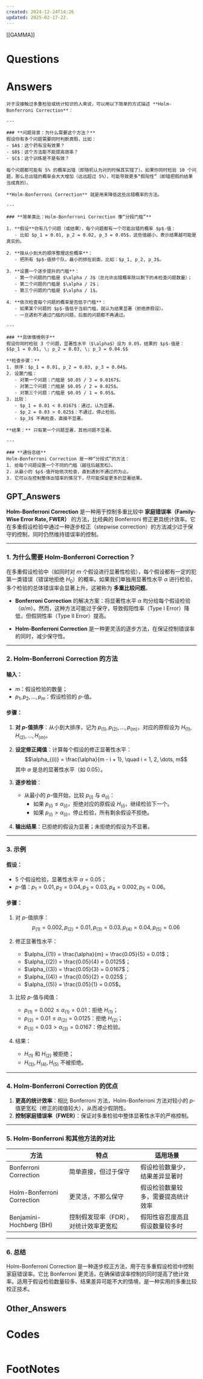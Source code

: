 ```yaml
---
created: 2024-12-24T14:26
updated: 2025-02-17-22.
---
```

[[GAMMA]]

# Questions


# Answers
```ad-seealso
对于没接触过多重检验或统计知识的人来说，可以用以下简单的方式描述 **Holm-Bonferroni Correction**：

---

### **问题背景：为什么需要这个方法？**
假设你有多个问题需要同时判断真假，比如：
- $A$：这个药有没有效果？
- $B$：这个方法能不能提高效率？
- $C$：这个训练是不是有效？

每个问题都可能有 5% 的概率出错（即随机认为对的时候其实错了）。如果你同时检验 10 个问题，那么总出错的概率会大大增加（远远超过 5%），可能导致更多“假阳性”（即错把假的结果当成真的）。

**Holm-Bonferroni Correction** 就是用来降低这些出错概率的方法。

---

### **简单类比：Holm-Bonferroni Correction 像“分段门槛”**

1. **假设**你有几个问题（或结果），每个问题都有一个可能出错的概率 $p$-值：
   - 比如 $p_1 = 0.01, p_2 = 0.02, p_3 = 0.05$，这些值越小，表示结果越可能是真实的。

2. **按从小到大的顺序整理这些概率**：
   - 把所有 $p$-值排个队，最小的排在前面，比如：$p_1, p_2, p_3$。

3. **设置一个逐步提升的门槛**：
   - 第一个问题的门槛是 $\alpha / 3$（总允许出错概率除以剩下的未检查问题数量）；
   - 第二个问题的门槛是 $\alpha / 2$；
   - 第三个问题的门槛是 $\alpha / 1$。

4. **依次检查每个问题的概率是否低于门槛**：
   - 如果某个问题的 $p$-值低于当前门槛，就认为结果显著（拒绝原假设）。
   - 一旦遇到不通过门槛的问题，后面的问题都不再通过。

---

### **具体情境例子**
假设你同时检验 3 个问题，显著性水平（$\alpha$）设为 0.05，结果的 $p$-值是：
$$p_1 = 0.01, \; p_2 = 0.03, \; p_3 = 0.04.$$

**检查步骤：**
1. 排序：$p_1 = 0.01, p_2 = 0.03, p_3 = 0.04$。
2. 设置门槛：
   - 对第一个问题：门槛是 $0.05 / 3 = 0.0167$。
   - 对第二个问题：门槛是 $0.05 / 2 = 0.025$。
   - 对第三个问题：门槛是 $0.05 / 1 = 0.05$。
3. 比较：
   - $p_1 = 0.01 < 0.0167$：通过，认为显著。
   - $p_2 = 0.03 > 0.025$：不通过，停止检验。
   - $p_3$ 不再检查，直接不显著。

**结果：** 只有第一个问题显著，其他问题不显著。

---

### **通俗总结**
Holm-Bonferroni Correction 是一种“分段式”的方法：
1. 给每个问题设置一个不同的门槛（越往后越宽松）。
2. 从最小的 $p$-值开始依次检查，直到遇到不通过的为止。
3. 它可以在控制整体出错率的情况下，尽可能保留更多的显著结果。
```
## GPT_Answers
**Holm-Bonferroni Correction** 是一种用于控制多重比较中 **家庭错误率（Family-Wise Error Rate, FWER）** 的方法，比经典的 Bonferroni 修正更具统计效率。它在多重假设检验中通过一种逐步校正（stepwise correction）的方法减少过于保守的控制，同时仍然维持错误率的控制。

---

### **1. 为什么需要 Holm-Bonferroni Correction？**

在多重假设检验中（如同时对 $m$ 个假设进行显著性检验），每个假设都有一定的犯第一类错误（错误地拒绝 $H_0$）的概率。如果我们单独用显著性水平 $\alpha$ 进行检验，多个检验的总体错误率会显著上升。这被称为 **多重比较问题**。

- **Bonferroni Correction** 的解决方案：将显著性水平 $\alpha$ 均分给每个假设检验（$\alpha/m$）。然而，这种方法可能过于保守，导致假阳性率（Type I Error）降低，但假阴性率（Type II Error）提高。

- **Holm-Bonferroni Correction** 是一种更灵活的逐步方法，在保证控制错误率的同时，减少保守性。

---

### **2. Holm-Bonferroni Correction 的方法**

#### 输入：
- $m$：假设检验的数量；
- $p_1, p_2, \dots, p_m$：假设检验的 $p$-值。

#### 步骤：
1. **对 $p$-值排序**：从小到大排序，记为 $p_{(1)}, p_{(2)}, \dots, p_{(m)}$，对应的原假设为 $H_{(1)}, H_{(2)}, \dots, H_{(m)}$。

2. **设定修正阈值**：计算每个假设的修正显著性水平：
   $$\alpha_{(i)} = \frac{\alpha}{m - i + 1}, \quad i = 1, 2, \dots, m$$
   其中 $\alpha$ 是总的显著性水平（如 0.05）。

3. **逐步检验**：
   - 从最小的 $p$-值开始，比较 $p_{(i)}$ 与 $\alpha_{(i)}$：
     - 如果 $p_{(i)} \leq \alpha_{(i)}$，拒绝对应的原假设 $H_{(i)}$，继续检验下一个。
     - 如果 $p_{(i)} > \alpha_{(i)}$，停止检验，所有剩余假设不拒绝。

4. **输出结果**：已拒绝的假设为显著；未拒绝的假设为不显著。

---

### **3. 示例**

#### 假设：
- 5 个假设检验，显著性水平 $\alpha = 0.05$；
- $p$-值：$p_1 = 0.01, p_2 = 0.04, p_3 = 0.03, p_4 = 0.002, p_5 = 0.06$。

#### 步骤：
1. 对 $p$-值排序：
   $$p_{(1)} = 0.002, p_{(2)} = 0.01, p_{(3)} = 0.03, p_{(4)} = 0.04, p_{(5)} = 0.06$$

2. 修正显著性水平：
   - $\alpha_{(1)} = \frac{\alpha}{m} = \frac{0.05}{5} = 0.01$；
   - $\alpha_{(2)} = \frac{0.05}{4} = 0.0125$；
   - $\alpha_{(3)} = \frac{0.05}{3} = 0.0167$；
   - $\alpha_{(4)} = \frac{0.05}{2} = 0.025$；
   - $\alpha_{(5)} = \frac{0.05}{1} = 0.05$。

3. 比较 $p$-值与阈值：
   - $p_{(1)} = 0.002 \leq \alpha_{(1)} = 0.01$：拒绝 $H_{(1)}$；
   - $p_{(2)} = 0.01 \leq \alpha_{(2)} = 0.0125$：拒绝 $H_{(2)}$；
   - $p_{(3)} = 0.03 > \alpha_{(3)} = 0.0167$：停止检验。

4. 结果：
   - $H_{(1)}$ 和 $H_{(2)}$ 被拒绝；
   - $H_{(3)}, H_{(4)}, H_{(5)}$ 不被拒绝。

---

### **4. Holm-Bonferroni Correction 的优点**
1. **更高的统计效率**：相比 Bonferroni 方法，Holm-Bonferroni 方法对较小的 $p$-值更宽松（修正的阈值较大），从而减少假阴性。
2. **控制家庭错误率（FWER）**：保证对多重检验中整体显著性水平的严格控制。

---

### **5. Holm-Bonferroni 和其他方法的对比**

| 方法                      | 特点                                     | 适用场景                            |
|---------------------------|------------------------------------------|-------------------------------------|
| Bonferroni Correction     | 简单直接，但过于保守                    | 假设检验数量少，结果差异显著时      |
| Holm-Bonferroni Correction| 更灵活，不那么保守                      | 假设检验数量较多，需要提高统计效率  |
| Benjamini-Hochberg (BH)   | 控制假发现率（FDR），对统计效率更宽松    | 假阳性容忍度高且假设数量较多时      |

---

### **6. 总结**
Holm-Bonferroni Correction 是一种逐步校正方法，用于在多重假设检验中控制家庭错误率。它比 Bonferroni 更灵活，在确保错误率控制的同时提高了统计效率。适用于假设检验数量较多、结果差异可能不大的情境，是一种实用的多重比较校正技术。

## Other_Answers


# Codes

```python

```


# FootNotes
